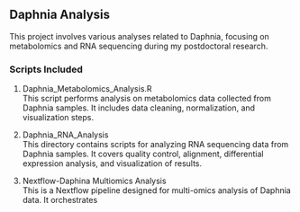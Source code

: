 ## Daphnia Analysis

This project involves various analyses related to Daphnia, focusing on metabolomics and RNA sequencing during my postdoctoral research.

### Scripts Included

1. Daphnia_Metabolomics_Analysis.R  
   This script performs analysis on metabolomics data collected from Daphnia samples. It includes data cleaning, normalization, and visualization steps.

2. Daphnia_RNA_Analysis  
   This directory contains scripts for analyzing RNA sequencing data from Daphnia samples. It covers quality control, alignment, differential expression analysis, and visualization of results.

3. Nextflow-Daphina Multiomics Analysis  
   This is a Nextflow pipeline designed for multi-omics analysis of Daphnia data. It orchestrates
